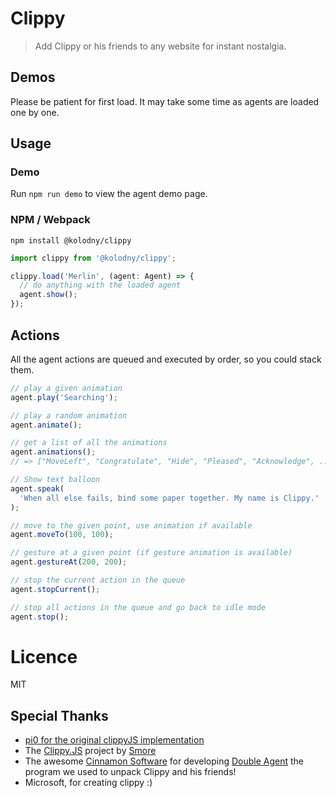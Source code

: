 # Clippy

> Add Clippy or his friends to any website for instant nostalgia.

## Demos

Please be patient for first load. It may take some time as agents are loaded one by one.

## Usage

### Demo

Run `npm run demo` to view the agent demo page.

### NPM / Webpack

```
npm install @kolodny/clippy
```

```ts
import clippy from '@kolodny/clippy';

clippy.load('Merlin', (agent: Agent) => {
  // do anything with the loaded agent
  agent.show();
});
```

## Actions

All the agent actions are queued and executed by order, so you could stack them.

```javascript
// play a given animation
agent.play('Searching');

// play a random animation
agent.animate();

// get a list of all the animations
agent.animations();
// => ["MoveLeft", "Congratulate", "Hide", "Pleased", "Acknowledge", ...]

// Show text balloon
agent.speak(
  'When all else fails, bind some paper together. My name is Clippy.'
);

// move to the given point, use animation if available
agent.moveTo(100, 100);

// gesture at a given point (if gesture animation is available)
agent.gestureAt(200, 200);

// stop the current action in the queue
agent.stopCurrent();

// stop all actions in the queue and go back to idle mode
agent.stop();
```

# Licence

MIT

## Special Thanks

- [pi0 for the original clippyJS implementation](https://github.com/pi0/clippyjs)
- The [Clippy.JS](http://smore.com/clippy-js) project by [Smore](http://smore.com)
- The awesome [Cinnamon Software](http://www.cinnamonsoftware.com/) for developing [Double Agent](http://doubleagent.sourceforge.net/)
  the program we used to unpack Clippy and his friends!
- Microsoft, for creating clippy :)
